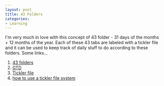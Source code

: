 ```yaml
---
layout: post
title: 43 Folders
categories:
- Learning
---
```



I'm very much in love with this concept of 43 folder - 31 days of the months + 12 months of the year. Each of these 43 tabs are labeled with a tickler file and it can be used to keep track of daily stuff to do according to these folders. Some links...

1. [43 folders](http://www.43folders.com/)
2. [GTD](http://en.wikipedia.org/wiki/Getting_Things_Done)
3. [Tickler file](http://en.wikipedia.org/wiki/Tickler_file)
4. [how to use a tickler file system](http://www.synergyinstituteonline.com/detail_article.php?artid=303/)

